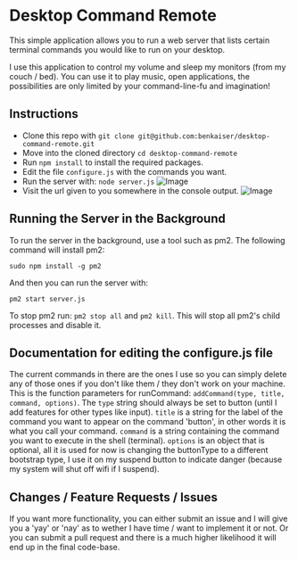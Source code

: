 Desktop Command Remote
======================

This simple application allows you to run a web server that lists certain terminal commands you would like to run on your desktop.

I use this application to control my volume and sleep my monitors (from my couch / bed). You can use it to play music, open applications, the possibilities are only limited by your command-line-fu and imagination!

Instructions
------------

* Clone this repo with `git clone git@github.com:benkaiser/desktop-command-remote.git`
* Move into the cloned directory `cd desktop-command-remote`
* Run `npm install` to install the required packages.
* Edit the file `configure.js` with the commands you want.
* Run the server with: `node server.js`
![Image](./screenshots/server_running.png?raw=true)
* Visit the url given to you somewhere in the console output.
![Image](./screenshots/android_screenshot_thumbnail.png?raw=true)

Running the Server in the Background
------------------------------------
To run the server in the background, use a tool such as pm2. The following command will install pm2:

```
sudo npm install -g pm2
```
And then you can run the server with:
```
pm2 start server.js
```

To stop pm2 run: `pm2 stop all` and `pm2 kill`. This will stop all pm2's child processes and disable it.

Documentation for editing the configure.js file
-----------------------------------------------
The current commands in there are the ones I use so you can simply delete any of those ones if you don't like them / they don't work on your machine. This is the function parameters for runCommand: `addCommand(type, title, command, options)`. The `type` string should always be set to button (until I add features for other types like input).  `title` is a string for the label of the command you want to appear on the command 'button', in other words it is what you call your command. `command` is a string containing the command you want to execute in the shell (terminal). `options` is an object that is optional, all it is used for now is changing the buttonType to a different bootstrap type, I use it on my suspend button to indicate danger (because my system will shut off wifi if I suspend).

Changes / Feature Requests / Issues
-----------------------------------

If you want more functionality, you can either submit an issue and I will give you a 'yay' or 'nay' as to wether I have time / want to implement it or not. Or you can submit a pull request and there is a much higher likelihood it will end up in the final code-base.